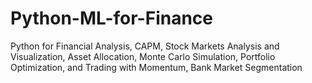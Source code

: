 # Python-ML-for-Finance
Python for Financial Analysis, CAPM, Stock Markets Analysis and Visualization, Asset Allocation, Monte Carlo Simulation, Portfolio Optimization, and Trading with Momentum, Bank Market Segmentation
